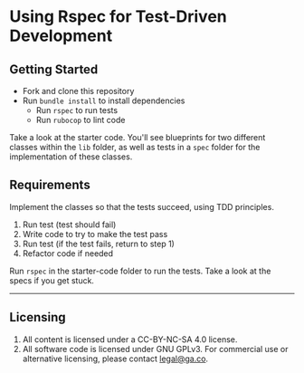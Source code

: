 # Using Rspec for Test-Driven Development

## Getting Started

* Fork and clone this repository
* Run `bundle install` to install dependencies
  * Run `rspec` to run tests
  * Run `rubocop` to lint code

Take a look at the starter code. You'll see blueprints for two different classes within the `lib` folder, as well as tests in a `spec` folder for the implementation of these classes.

## Requirements

Implement the classes so that the tests succeed, using TDD principles.

1. Run test (test should fail)
2. Write code to try to make the test pass
3. Run test (if the test fails, return to step 1)
4. Refactor code if needed

Run `rspec` in the starter-code folder to run the tests. Take a look at the specs if you get stuck.

---

## Licensing
1. All content is licensed under a CC-BY-NC-SA 4.0 license.
2. All software code is licensed under GNU GPLv3. For commercial use or alternative licensing, please contact legal@ga.co.
